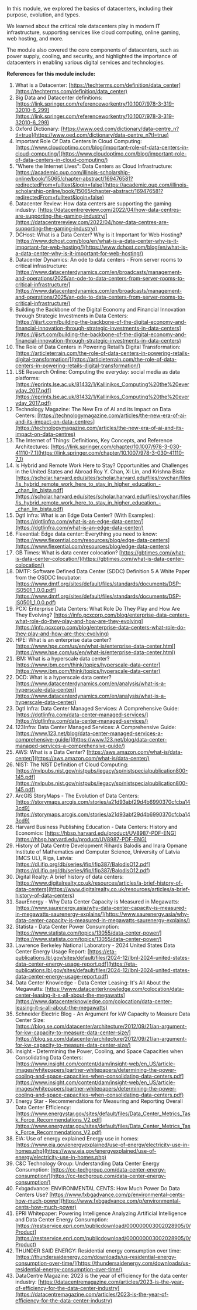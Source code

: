 In this module, we explored the basics of datacenters, including their purpose, evolution, and types.

We learned about the critical role datacenters play in modern IT infrastructure, supporting services like cloud computing, online gaming, web hosting, and more.

The module also covered the core components of datacenters, such as power supply, cooling, and security, and highlighted the importance of datacenters in enabling various digital services and technologies.

**References for this module include:**

1. What is a Datacenter: [https://techterms.com/definition/data_center](https://techterms.com/definition/data_center)
1. Big Data and Datacenter definitions: [https://link.springer.com/referenceworkentry/10.1007/978-3-319-32010-6_299](https://link.springer.com/referenceworkentry/10.1007/978-3-319-32010-6_299)
1. Oxford Dictionary: [https://www.oed.com/dictionary/data-centre_n?tl=true](https://www.oed.com/dictionary/data-centre_n?tl=true)
1. Important Role Of Data Centers In Cloud Computing: [https://www.cloudoptimo.com/blog/important-role-of-data-centers-in-cloud-computing/](https://www.cloudoptimo.com/blog/important-role-of-data-centers-in-cloud-computing/)
1. "Where the Internet Lives": Data Centers as Cloud Infrastructure: [https://academic.oup.com/illinois-scholarship-online/book/15065/chapter-abstract/169476581?redirectedFrom=fulltext&login=false](https://academic.oup.com/illinois-scholarship-online/book/15065/chapter-abstract/169476581?redirectedFrom=fulltext&login=false)
1. Datacenter Review: How data centers are supporting the gaming industry: [https://datacentrereview.com/2022/04/how-data-centres-are-supporting-the-gaming-industry/](https://datacentrereview.com/2022/04/how-data-centres-are-supporting-the-gaming-industry/)
1. DCHost: What is a Data Center? Why is it Important for Web Hosting? [https://www.dchost.com/blog/en/what-is-a-data-center-why-is-it-important-for-web-hosting/](https://www.dchost.com/blog/en/what-is-a-data-center-why-is-it-important-for-web-hosting/)
1. Datacenter Dynamics: An ode to data centers - From server rooms to critical infrastructure: [https://www.datacenterdynamics.com/en/broadcasts/management-and-operations/2025/an-ode-to-data-centers-from-server-rooms-to-critical-infrastructure/](https://www.datacenterdynamics.com/en/broadcasts/management-and-operations/2025/an-ode-to-data-centers-from-server-rooms-to-critical-infrastructure/)
1. Building the Backbone of the Digital Economy and Financial Innovation through Strategic Investments in Data Centers: [https://ijisrt.com/building-the-backbone-of-the-digital-economy-and-financial-innovation-through-strategic-investments-in-data-centers](https://ijisrt.com/building-the-backbone-of-the-digital-economy-and-financial-innovation-through-strategic-investments-in-data-centers)
1. The Role of Data Centers in Powering Retail’s Digital Transformation: [https://articleterrain.com/the-role-of-data-centers-in-powering-retails-digital-transformation/](https://articleterrain.com/the-role-of-data-centers-in-powering-retails-digital-transformation/)
1. LSE Research Online: Computing the everyday: social media as data platforms: [https://eprints.lse.ac.uk/81432/1/Kallinikos_Computing%20the%20everyday_2017.pdf](https://eprints.lse.ac.uk/81432/1/Kallinikos_Computing%20the%20everyday_2017.pdf)
1. Technology Magazine: The New Era of AI and its Impact on Data Centers: [https://technologymagazine.com/articles/the-new-era-of-ai-and-its-impact-on-data-centres](https://technologymagazine.com/articles/the-new-era-of-ai-and-its-impact-on-data-centres)
1. The Internet of Things: Definitions, Key Concepts, and Reference Architectures: [https://link.springer.com/chapter/10.1007/978-3-030-41110-7_1](https://link.springer.com/chapter/10.1007/978-3-030-41110-7_1)
1. Is Hybrid and Remote Work Here to Stay? Opportunities and Challenges in the United States and Abroad Roy Y. Chan, Xi Lin, and Krishna Bista: [https://scholar.harvard.edu/sites/scholar.harvard.edu/files/roychan/files/is_hybrid_remote_work_here_to_stay_in_higher_education_-_chan_lin_bista.pdf](https://scholar.harvard.edu/sites/scholar.harvard.edu/files/roychan/files/is_hybrid_remote_work_here_to_stay_in_higher_education_-_chan_lin_bista.pdf)
1. Dgtl Infra: What is an Edge Data Center? (With Examples): [https://dgtlinfra.com/what-is-an-edge-data-center/](https://dgtlinfra.com/what-is-an-edge-data-center/)
1. Flexential: Edge data center: Everything you need to know: [https://www.flexential.com/resources/blog/edge-data-centers](https://www.flexential.com/resources/blog/edge-data-centers)
1. GB Times: What is data center colocation? [https://gbtimes.com/what-is-data-center-colocation/](https://gbtimes.com/what-is-data-center-colocation/)
1. DMTF: Software Defined Data Center (SDDC) Definition 5 A White Paper from the OSDDC Incubator: [https://www.dmtf.org/sites/default/files/standards/documents/DSP-IS0501_1.0.0.pdf](https://www.dmtf.org/sites/default/files/standards/documents/DSP-IS0501_1.0.0.pdf)
1. PCX: Enterprise Data Centers: What Role Do They Play and How Are They Evolving? [https://info.pcxcorp.com/blog/enterprise-data-centers-what-role-do-they-play-and-how-are-they-evolving](https://info.pcxcorp.com/blog/enterprise-data-centers-what-role-do-they-play-and-how-are-they-evolving)
1. HPE: What is an enterprise data center? [https://www.hpe.com/us/en/what-is/enterprise-data-center.html](https://www.hpe.com/us/en/what-is/enterprise-data-center.html)
1. IBM: What is a hyperscale data center? [https://www.ibm.com/think/topics/hyperscale-data-center](https://www.ibm.com/think/topics/hyperscale-data-center)
1. DCD: What is a hyperscale data center? [https://www.datacenterdynamics.com/en/analysis/what-is-a-hyperscale-data-center/](https://www.datacenterdynamics.com/en/analysis/what-is-a-hyperscale-data-center/)
1. Dgtl Infra: Data Center Managed Services: A Comprehensive Guide: [https://dgtlinfra.com/data-center-managed-services/](https://dgtlinfra.com/data-center-managed-services/)
1. 123Infra: Data Center Managed Services: A Comprehensive Guide: [https://www.123.net/blog/data-center-managed-services-a-comprehensive-guide/](https://www.123.net/blog/data-center-managed-services-a-comprehensive-guide/)
1. AWS: What is a Data Center? [https://aws.amazon.com/what-is/data-center/](https://aws.amazon.com/what-is/data-center/)
1. NIST: The NIST Definition of Cloud Computing: [https://nvlpubs.nist.gov/nistpubs/legacy/sp/nistspecialpublication800-145.pdf](https://nvlpubs.nist.gov/nistpubs/legacy/sp/nistspecialpublication800-145.pdf)
1. ArcGIS StoryMaps - The Evolution of Data Centers: [https://storymaps.arcgis.com/stories/a21d93abf29d4b6990370cfcba143cd9](https://storymaps.arcgis.com/stories/a21d93abf29d4b6990370cfcba143cd9)
1. Harvard Business Publishing Education - Data Centers: History and Economics: [https://hbsp.harvard.edu/product/UV8987-PDF-ENG](https://hbsp.harvard.edu/product/UV8987-PDF-ENG)
1. History of Data Centre Development Rihards Balodis and Inara Opmane Institute of Mathematics and Computer Science, University of Latvia (IMCS UL), Riga, Latvia: [https://dl.ifip.org/db/series/ifip/ifip387/BalodisO12.pdf](https://dl.ifip.org/db/series/ifip/ifip387/BalodisO12.pdf)
1. Digital Realty: A brief history of data centers: [https://www.digitalrealty.co.uk/resources/articles/a-brief-history-of-data-centers](https://www.digitalrealty.co.uk/resources/articles/a-brief-history-of-data-centers)
1. SaurEnergy - Why Data Center Capacity is Measured in Megawatts: [https://www.saurenergy.asia/why-data-center-capacity-is-measured-in-megawatts-saurenergy-explains/](https://www.saurenergy.asia/why-data-center-capacity-is-measured-in-megawatts-saurenergy-explains/)
1. Statista - Data Center Power Consumption: [https://www.statista.com/topics/13055/data-center-power/](https://www.statista.com/topics/13055/data-center-power/)
1. Lawrence Berkeley National Laboratory - 2024 United States Data Center Energy Usage Report: [https://eta-publications.lbl.gov/sites/default/files/2024-12/lbnl-2024-united-states-data-center-energy-usage-report.pdf](https://eta-publications.lbl.gov/sites/default/files/2024-12/lbnl-2024-united-states-data-center-energy-usage-report.pdf)
1. Data Center Knowledge - Data Center Leasing: It's All About the Megawatts: [https://www.datacenterknowledge.com/colocation/data-center-leasing-it-s-all-about-the-megawatts](https://www.datacenterknowledge.com/colocation/data-center-leasing-it-s-all-about-the-megawatts)
1. Schneider Electric Blog - An Argument for kW Capacity to Measure Data Center Size: [https://blog.se.com/datacenter/architecture/2012/09/21/an-argument-for-kw-capacity-to-measure-data-center-size/](https://blog.se.com/datacenter/architecture/2012/09/21/an-argument-for-kw-capacity-to-measure-data-center-size/)
1. Insight - Determining the Power, Cooling, and Space Capacities when Consolidating Data Centers: [https://www.insight.com/content/dam/insight-web/en_US/article-images/whitepapers/partner-whitepapers/determining-the-power-cooling-and-space-capacities-when-consolidating-data-centers.pdf](https://www.insight.com/content/dam/insight-web/en_US/article-images/whitepapers/partner-whitepapers/determining-the-power-cooling-and-space-capacities-when-consolidating-data-centers.pdf)
1. Energy Star - Recommendations for Measuring and Reporting Overall Data Center Efficiency: [https://www.energystar.gov/sites/default/files/Data_Center_Metrics_Task_Force_Recommendations_V2.pdf](https://www.energystar.gov/sites/default/files/Data_Center_Metrics_Task_Force_Recommendations_V2.pdf)
1. EIA: Use of energy explained Energy use in homes: [https://www.eia.gov/energyexplained/use-of-energy/electricity-use-in-homes.php](https://www.eia.gov/energyexplained/use-of-energy/electricity-use-in-homes.php)
1. C&C Technology Group: Understanding Data Center Energy Consumption: [https://cc-techgroup.com/data-center-energy-consumption/](https://cc-techgroup.com/data-center-energy-consumption/)
1. Fxbgadvance: ENVIRONMENTAL CENTS: How Much Power Do Data Centers Use? [https://www.fxbgadvance.com/p/environmental-cents-how-much-power](https://www.fxbgadvance.com/p/environmental-cents-how-much-power)
1. EPRI Whitepaper: Powering Intelligence Analyzing Artificial Intelligence and Data Center Energy Consumption: [https://restservice.epri.com/publicdownload/000000003002028905/0/Product](https://restservice.epri.com/publicdownload/000000003002028905/0/Product)
1. THUNDER SAID ENERGY: Residential energy consumption over time: [https://thundersaidenergy.com/downloads/us-residential-energy-consumption-over-time/](https://thundersaidenergy.com/downloads/us-residential-energy-consumption-over-time/)
1. DataCentre Magazine: 2023 is the year of efficiency for the data center industry: [https://datacentremagazine.com/articles/2023-is-the-year-of-efficiency-for-the-data-center-industry](https://datacentremagazine.com/articles/2023-is-the-year-of-efficiency-for-the-data-center-industry)
